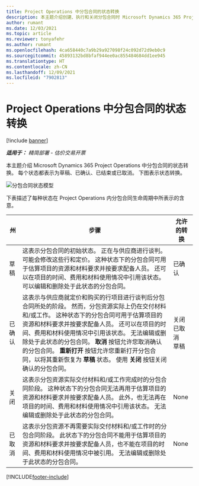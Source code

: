 ```yaml
---
title: Project Operations 中分包合同的状态转换
description: 本主题介绍创建、执行和关闭分包合同时 Microsoft Dynamics 365 Project Operations 中分包合同的状态转换。
author: rumant
ms.date: 12/03/2021
ms.topic: article
ms.reviewer: tonyafehr
ms.author: rumant
ms.openlocfilehash: 4ca658440c7a9b29a927098f24c092d72d9eb0c9
ms.sourcegitcommit: 45893132bd8bfaf944ee0ac855484684dd1ee945
ms.translationtype: HT
ms.contentlocale: zh-CN
ms.lasthandoff: 12/09/2021
ms.locfileid: "7902813"
---
```

# <a name="state-transitions-on-a-subcontract-in-project-operations"></a>Project Operations 中分包合同的状态转换

[!include [banner](../../includes/dataverse-preview.md)]

_**适用于：** 精简部署 - 估价交易开票_

本主题介绍 Microsoft Dynamics 365 Project Operations 中分包合同的状态转换。 每个状态都表示为草稿、已确认、已结束或已取消。 下图表示状态转换。

![分包合同状态模型](../media/SubconStates.png)  

下表描述了每种状态在 Project Operations 内分包合同生命周期中所表示的含意。

| 州 | 步骤 | 允许的转换 |
| --- | --- | --- |
| 草稿 | 这表示分包合同的初始状态。 正在与供应商进行谈判。 可能会修改这些行和定价。 这种状态下的分包合同可用于估算项目的资源和材料要求并按要求配备人员。 还可以在项目的时间、费用和材料使用情况中引用该状态。 可以编辑和删除处于此状态的分包合同。 | 已确认 |
| 已确认 | 这表示与供应商就定价和购买的行项目进行谈判后分包合同所处的阶段。 然而，分包资源实际上仍在交付材料和/或工作。 这种状态下的分包合同可用于估算项目的资源和材料要求并按要求配备人员。 还可以在项目的时间、费用和材料使用情况中引用该状态。 无法编辑或删除处于此状态的分包合同。 **取消** 按钮允许您取消确认的分包合同。 **重新打开** 按钮允许您重新打开分包合同，以将其重新恢复为 **草稿** 状态。 使用 **关闭** 按钮关闭确认的分包合同。 | 关闭 <br> 已取消 <br> 草稿 |
| 关闭 | 这表示分包资源实际交付材料和/或工作完成时的分包合同阶段。 这种状态下的分包合同无法再用于估算项目的资源和材料要求并按要求配备人员。 此外，也无法再在项目的时间、费用和材料使用情况中引用该状态。 无法编辑或删除处于此状态的分包合同。 | None |
| 已取消 | 这表示分包资源不再需要实际交付材料和/或工作时的分包合同阶段。 此状态下的分包合同不能用于估算项目的资源和材料要求并按要求配备人员，也不能在项目的时间、费用和材料使用情况中被引用。 无法编辑或删除处于此状态的分包合同。 | None |


[!INCLUDE[footer-include](../../includes/footer-banner.md)]
